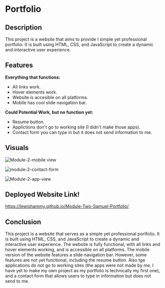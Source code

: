 # Portfolio

## Description

This project is a website that aims to provide I simple yet professional portfolio. It is built using HTML, CSS, and JavaScript to create a dynamic and interactive user experience. 

## Features

<strong>Everything that functions:</strong>
- All links work.
- Hover elements work.
- Website is accesible on all platforms.
- Mobile has cool slide navigation bar.

<strong>Could Potential Work, but no function yet:</strong>
- Resume button.
- Applictions don't go to working site (I didn't make those apps).
- Contact form you can type in but it does not send information to me.

## Visuals

![Module-2-mobile view](https://github.com/LewisHammy/Module-Two-Samuel-Portfolio/assets/136273659/1eaa3518-87f8-4cf2-95f1-e851e8bf2637)

![module-2-contact-form](https://github.com/LewisHammy/Module-Two-Samuel-Portfolio/assets/136273659/870add41-9c4c-40a6-9773-237a217e32f8)

![Module-2-app-view](https://github.com/LewisHammy/Module-Two-Samuel-Portfolio/assets/136273659/4f03791b-6dcd-4a44-a649-573ad1ed5d31)

## Deployed Website Link!

https://lewishammy.github.io/Module-Two-Samuel-Portfolio/

## Conclusion 

This project is a website that serves as a simple yet professional portfolio. It is built using HTML, CSS, and JavaScript to create a dynamic and interactive user experience. The website is fully functional, with all links and hover elements working, and is accessible on all platforms. The mobile version of the website features a slide navigation bar. However, some features are not yet functional, including the resume button. Also tge applications do not go to working sites (the apps were not made by me, I have yet to make my own project as my portfolio is technically  my first one), and a contact form that allows users to type in information but does not send to me.

